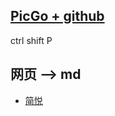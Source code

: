

## [PicGo + github](https://blog.csdn.net/qq_30163677/article/details/135194103#_3__GitHub_Token_31)

ctrl shift P


## 网页 --> md
- [简悦](https://www.yuque.com/kenshin/simpread/fxszlhpp1iht441s)





